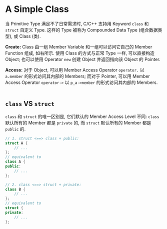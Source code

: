 # A Simple Class

当 Primitive Type 满足不了日常需求时, C/C++ 支持用 Keyword `class` 和 `struct` 自定义 Type.
这样的 Type 被称为 Compounded Data Type (组合数据类型), 或 Class (类).

**Create:** Class 由一组 Member Variable 和一组可以访问它自己的 Member Function 组成, 如右所示.
使用 Class 的方式与正常 Type 一样, 可以直接构造 Object;
也可以使用 Operator `new` 创建 Object 并返回指向该 Object 的 Pointer.

**Access:** 对于 Object, 可以用 Member Access Operator `operator.` 以 `a.member` 的形式访问其内部的 Members;
而对于 Pointer, 可以用 Member Access Operator `operator->` 以 `p_a->member` 的形式访问其内部的 Members.
<br><br>

## `class` VS `struct`

`class` 和 `struct` 的唯一区别是, 它们默认的 Member Access Level 不同:
`class` 默认所有的 Member 都是 `private` 的, 而 `struct` 默认所有的 Member 都是 `public` 的.

```c++
// 1. struct <==> class + public:
struct A {
    // ...
};
// equivalent to
class A {
public:
    // ...
};

// 2. class <==> struct + private:
class B {
    // ...
};
// equivalent to 
struct {
private:
    // ...
};
```
